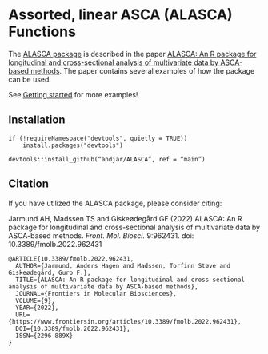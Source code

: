 # Assorted, linear ASCA (ALASCA) Functions
The [ALASCA package](https://andjar.github.io/ALASCA) is described in the paper [ALASCA: An R package for longitudinal and cross-sectional analysis of multivariate data by ASCA-based methods](https://www.frontiersin.org/articles/10.3389/fmolb.2022.962431/full). The paper contains several examples of how the package can be used.

See [Getting started](articles/ALASCA.html) for more examples!


## Installation

```
if (!requireNamespace("devtools", quietly = TRUE))
    install.packages("devtools")

devtools::install_github(“andjar/ALASCA”, ref = “main”)
```

## Citation
If you have utilized the ALASCA package, please consider citing:

Jarmund AH, Madssen TS and Giskeødegård GF (2022) ALASCA: An R package for longitudinal and cross-sectional analysis of multivariate data by ASCA-based methods. *Front. Mol. Biosci.* 9:962431. doi: 10.3389/fmolb.2022.962431

```
@ARTICLE{10.3389/fmolb.2022.962431,
  AUTHOR={Jarmund, Anders Hagen and Madssen, Torfinn Støve and Giskeødegård, Guro F.},
  TITLE={ALASCA: An R package for longitudinal and cross-sectional analysis of multivariate data by ASCA-based methods},
  JOURNAL={Frontiers in Molecular Biosciences},
  VOLUME={9},
  YEAR={2022},
  URL={https://www.frontiersin.org/articles/10.3389/fmolb.2022.962431},       
  DOI={10.3389/fmolb.2022.962431},      
  ISSN={2296-889X}
}
```
